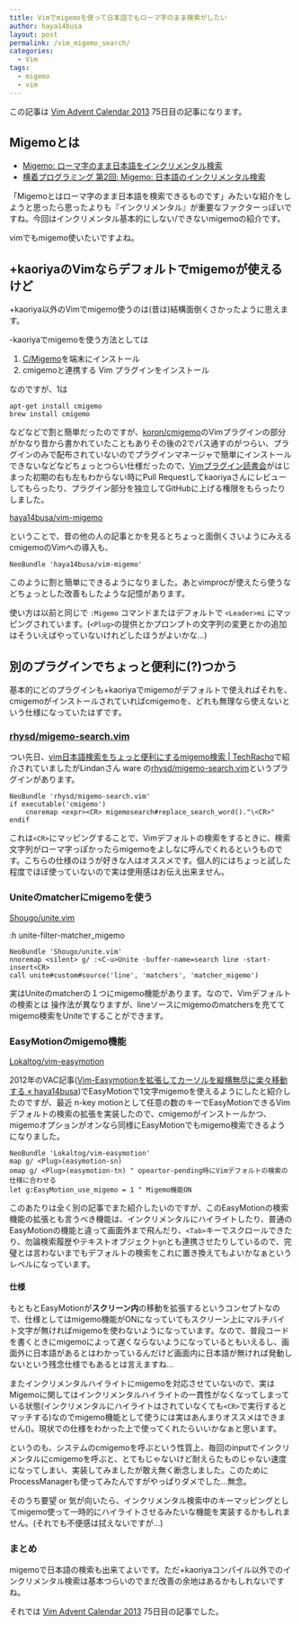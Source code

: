 ```yaml
---
title: Vimでmigemoを使って日本語でもローマ字のまま検索がしたい
author: haya14busa
layout: post
permalink: /vim_migemo_search/
categories:
  - Vim
tags:
  - migemo
  - vim
---
```

この記事は [Vim Advent Calendar 2013][1] 75日目の記事になります。

## Migemoとは

*   [Migemo: ローマ字のまま日本語をインクリメンタル検索][2]
*   [横着プログラミング 第2回: Migemo: 日本語のインクリメンタル検索][3]

「Migemoとはローマ字のまま日本語を検索できるものです」みたいな紹介をしようと思ったら思ったよりも『インクリメンタル』が重要なファクターっぽいですね。今回はインクリメンタル基本的にしない/できないmigemoの紹介です。

vimでもmigemo使いたいですよね。

## +kaoriyaのVimならデフォルトでmigemoが使えるけど

+kaoriya以外のVimでmigemo使うのは(昔は)結構面倒くさかったように思えます。

-kaoriyaでmigemoを使う方法としては

1.  [C/Migemo][4]を端末にインストール
2.  cmigemoと連携する Vim プラグインをインストール

なのですが、1は

    apt-get install cmigemo
    brew install cmigemo
    

などなどで割と簡単だったのですが、[koron/cmigemo][5]のVimプラグインの部分がかなり昔から書かれていたこともありその後の2でパス通すのがつらい、プラグインのみで配布されていないのでプラグインマネージャで簡単にインストールできないなどなどちょっとつらい仕様だったので、[Vimプラグイン読書会][6]がはじまった初期の右も左もわからない時にPull Requestしてkaoriyaさんにレビューしてもらったり、プラグイン部分を独立してGitHubに上げる権限をもらったりしました。

[haya14busa/vim-migemo][7]

ということで、昔の他の人の記事とかを見るとちょっと面倒くさいようにみえるcmigemoのVimへの導入も、

    NeoBundle 'haya14busa/vim-migemo'
    

このように割と簡単にできるようになりました。あとvimprocが使えたら使うなどちょっとした改善もしたような記憶があります。

使い方は以前と同じで `:Migemo` コマンドまたはデフォルトで `<Leader>mi` にマッピングされています。(`<Plug>`の提供とかプロンプトの文字列の変更とかの追加はそういえばやっていないけれどしたほうがよいかな&#8230;)

## 別のプラグインでちょっと便利に(?)つかう

基本的にどのプラグインも+kaoriyaでmigemoがデフォルトで使えればそれを、cmigemoがインストールされていればcmigemoを、どれも無理なら使えないという仕様になっていたはずです。

### [rhysd/migemo-search.vim][8]

つい先日、[vim日本語検索をちょっと便利にするmigemo検索 | TechRacho][9]で紹介されていましたがLindanさん ware の[rhysd/migemo-search.vim][8]というプラグインがあります。

    NeoBundle 'rhysd/migemo-search.vim'
    if executable('cmigemo')
        cnoremap <expr><CR> migemosearch#replace_search_word()."\<CR>"
    endif
    

これは`<CR>`にマッピングすることで、Vimデフォルトの検索をするときに、検索文字列がローマ字っぽかったらmigemoをよしなに呼んでくれるというものです。こちらの仕様のほうが好きな人はオススメです。個人的にはちょっと試した程度でほぼ使っていないので実は使用感はお伝え出来ません。

### Uniteのmatcherにmigemoを使う

[Shougo/unite.vim][10]

:h unite-filter-matcher_migemo

    NeoBundle 'Shougo/unite.vim'
    nnoremap <silent> g/ :<C-u>Unite -buffer-name=search line -start-insert<CR>
    call unite#custom#source('line', 'matchers', 'matcher_migemo')
    

実はUniteのmatcherの１つにmigemo機能があります。なので、Vimデフォルトの検索とは 操作法が異なりますが、lineソースにmigemoのmatchersを充ててmigemo検索をUniteですることができます。

### EasyMotionのmigemo機能

[Lokaltog/vim-easymotion][11]

2012年のVAC記事([Vim-Easymotionを拡張してカーソルを縦横無尽に楽々移動する « haya14busa][12])でEasyMotionで1文字migemoを使えるようにしたと紹介したのですが、最近 n-key motionとして任意の数のキーでEasyMotionできるVimデフォルトの検索の拡張を実装したので、cmigemoがインストールかつ、migemoオプションがオンなら同様にEasyMotionでもmigemo検索できるようになりました。

    NeoBundle 'Lokaltog/vim-easymotion'
    map g/ <Plug>(easymotion-sn)
    omap g/ <Plug>(easymotion-tn) " opeartor-pending時にVimデフォルトの検索の仕様に合わせる
    let g:EasyMotion_use_migemo = 1 " Migemo機能ON
    

このあたりは全く別の記事でまた紹介したいのですが、このEasyMotionの検索機能の拡張とも言うべき機能は、インクリメンタルにハイライトしたり、普通のEasyMotionの機能と違って画面外まで飛んだり、`<Tab>`キーでスクロールできたり、勿論検索履歴やテキストオブジェクト`gn`とも連携させたりしているので、完璧とは言わないまでもデフォルトの検索をこれに置き換えてもよいかなぁというレベルになっています。

#### 仕様

もともとEasyMotionが**スクリーン内**の移動を拡張するというコンセプトなので、仕様としてはmigemo機能がONになっていてもスクリーン上にマルチバイト文字が無ければmigemoを使わないようになっています。なので、普段コードを書くときにmigemoによって遅くならないようになっているともいえるし、画面外に日本語があるとはわかっているんだけど画面内に日本語が無ければ発動しないという残念仕様でもあるとは言えますね&#8230;

またインクリメンタルハイライトにmigemoを対応させていないので、実はMigemoに関してはインクリメンタルハイライトの一貫性がなくなってしまっている状態(インクリメンタルにハイライトはされていなくても`<CR>`で実行するとマッチする)なのでmigemo機能として使うには実はあんまりオススメはできません()。現状での仕様をわかった上で使ってくれたらいいかなぁと思います。

というのも、システムのcmigemoを呼ぶという性質上、毎回のinputでインクリメンタルにcmigemoを呼ぶと、とてもじゃないけど耐えらたものじゃない速度になってしまい、実装してみましたが敢え無く断念しました。このためにProcessManagerも使ってみたんですがやっぱりダメでした&#8230;無念。

そのうち要望 or 気が向いたら、インクリメンタル検索中のキーマッピングとしてmigemo使って一時的にハイライトさせるみたいな機能を実装するかもしれません。(それでも不便感は拭えないですが&#8230;)

### まとめ

migemoで日本語の検索も出来てよいです。ただ+kaoriyaコンパイル以外でのインクリメンタル検索は基本つらいのでまだ改善の余地はあるかもしれないですね。

それでは [Vim Advent Calendar 2013][1] 75日目の記事でした。

 [1]: http://atnd.org/events/45072
 [2]: http://0xcc.net/migemo/
 [3]: http://0xcc.net/unimag/2/
 [4]: http://www.kaoriya.net/software/cmigemo/
 [5]: https://github.com/koron/cmigemo
 [6]: http://haya14busa.github.io/reading-vimplugin/
 [7]: https://github.com/haya14busa/vim-migemo
 [8]: https://github.com/rhysd/migemo-search.vim
 [9]: http://techracho.bpsinc.jp/yamasita-taisuke/2014_02_06/15331
 [10]: https://github.com/Shougo/unite.vim
 [11]: https://github.com/Lokaltog/vim-easymotion
 [12]: http://haya14busa.com/vim-lazymotion-on-speed/